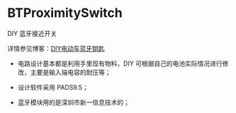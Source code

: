 # BTProximitySwitch
DIY 蓝牙接近开关

详情参见博客：[DIY电动车蓝牙钥匙](https://mianao.info/2dfc74c1/)

* 电路设计基本都是利用手里现有物料，DIY 可根据自己的电池实际情况进行修改，主要是输入端电容的耐压等；

* 设计软件采用 PADS9.5；

* 蓝牙模块用的是深圳市新一信息技术的；
